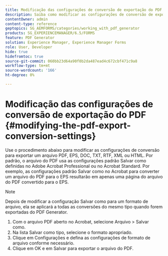 ```yaml
---
title: Modificação das configurações de conversão de exportação do PDF
description: Saiba como modificar as configurações de conversão de exportação do PDF.
contentOwner: admin
content-type: reference
geptopics: SG_AEMFORMS/categories/working_with_pdf_generator
products: SG_EXPERIENCEMANAGER/6.5/FORMS
feature: PDF Generator
solution: Experience Manager, Experience Manager Forms
role: User, Developer
hide: true
hidefromtoc: true
source-git-commit: 060bb23d64a90f0b2da487ead4c672cbf471c9a8
workflow-type: tm+mt
source-wordcount: '166'
ht-degree: 0%

---
```


# Modificação das configurações de conversão de exportação do PDF {#modifying-the-pdf-export-conversion-settings}

Use o procedimento abaixo para modificar as configurações de conversão para exportar um arquivo PDF, EPS, DOC, TXT, RTF, XML ou HTML. Por padrão, o arquivo do PDF usa as configurações padrão Salvar como definidas no Adobe Acrobat Professional ou no Acrobat Standard. Por exemplo, as configurações padrão Salvar como no Acrobat para converter um arquivo do PDF para o EPS resultarão em apenas uma página do arquivo do PDF convertido para o EPS.

>[!NOTE]
>
>Depois de modificar a configuração Salvar como para um formato de arquivo, ela se aplicará a todas as conversões do mesmo tipo quando forem exportadas do PDF Generator.

1. Com o arquivo PDF aberto no Acrobat, selecione Arquivo > Salvar como.
1. Na lista Salvar como tipo, selecione o formato apropriado.
1. Clique em Configurações e defina as configurações de formato de arquivo conforme necessário.
1. Clique em OK e em Salvar para exportar o arquivo do PDF.
